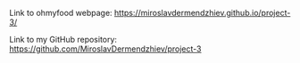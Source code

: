 Link to ohmyfood webpage:
https://miroslavdermendzhiev.github.io/project-3/

Link to my GitHub repository:
https://github.com/MiroslavDermendzhiev/project-3
